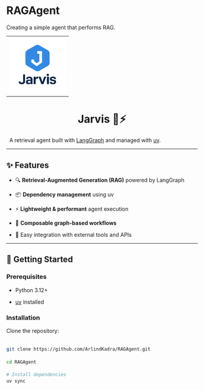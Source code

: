 # RAGAgent

Creating a simple agent that performs RAG.



<table align="center">
  <tr>
    <td align="center">
      <img src="./assets/logo.png" alt="Jarvis Logo" width="150"/>
    </td>
  </tr>
</table>

<h1 align="center">Jarvis 🧠⚡</h1>



<p align="center">

&nbsp; A retrieval agent built with <a href="https://www.langchain.com/langgraph">LangGraph</a> and managed with <a href="https://github.com/astral-sh/uv">uv</a>.

</p>



---



## ✨ Features



- 🔍 **Retrieval-Augmented Generation (RAG)** powered by LangGraph  

- 📦 **Dependency management** using uv  

- ⚡ **Lightweight & performant** agent execution  

- 🔗 **Composable graph-based workflows**  

- 🧩 Easy integration with external tools and APIs  



---



## 🚀 Getting Started



### Prerequisites

- Python 3.12+

- [uv](https://github.com/astral-sh/uv) installed



### Installation



Clone the repository:



```bash

git clone https://github.com/ArlindKadra/RAGAgent.git

cd RAGAgent

# Install dependencies
uv sync
```